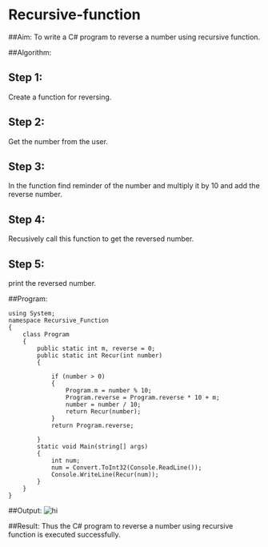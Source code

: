 # Recursive-function

##Aim:
To write a C# program to reverse a number using recursive function.

##Algorithm:
## Step 1:
Create a function for reversing.
## Step 2:
Get the number from the user.
## Step 3:
In the function find reminder of the number and multiply it by 10 and add the reverse number.
## Step 4:
Recusively call this function to get the reversed number.
## Step 5:
print the reversed number.

##Program:
~~~
using System;
namespace Recursive_Function
{
    class Program
    {
        public static int m, reverse = 0;
        public static int Recur(int number)
        {
            
            if (number > 0)
            {
                Program.m = number % 10;
                Program.reverse = Program.reverse * 10 + m;
                number = number / 10;
                return Recur(number);
            }
            return Program.reverse;

        }
        static void Main(string[] args)
        {
            int num;
            num = Convert.ToInt32(Console.ReadLine());
            Console.WriteLine(Recur(num));
        }
    }
}
~~~
##Output:
![hi](https://github.com/Nivetham1710/Recursive-function/assets/94155183/d11d3f6f-4927-47d4-b1a6-d2babf07f6f4)

##Result:
Thus the C# program to reverse a number using recursive function is executed successfully.
